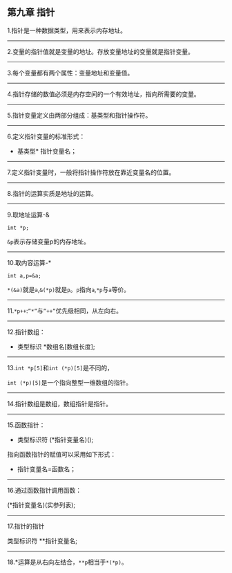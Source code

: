 ## 第九章 指针



1.指针是一种数据类型，用来表示内存地址。

---

2.变量的指针值就是变量的地址。存放变量地址的变量就是指针变量。

---


3.每个变量都有两个属性：变量地址和变量值。


---

4.指针存储的数值必须是内存空间的一个有效地址，指向所需要的变量。


---

5.指针变量定义由两部分组成：基类型和指针操作符。

---


6.定义指针变量的标准形式：

- 基类型* 指针变量名；


---

7.定义指针变量时，一般将指针操作符放在靠近变量名的位置。

---


8.指针的运算实质是地址的运算。


---

9.取地址运算-&

```int *p;```

```&p```表示存储变量p的内存地址。


---

10.取内容运算-*

```int a,p=&a;```

```*(&a)```就是```a```,```&(*p)```就是```p```。```p```指向```a```,```*p```与```a```等价。


---

11.```*p++```:```”*”```与```”++”```优先级相同，从左向右。

---


12.指针数组：

- 类型标识 *数组名[数组长度];


---

13.```int *p[5]```和```int (*p)[5]```是不同的，

```int (*p)[5]```是一个指向整型一维数组的指针。


---

14.指针数组是数组，数组指针是指针。


---

15.函数指针：

- 类型标识符 (*指针变量名)();


指向函数指针的赋值可以采用如下形式：

- 指针变量名=函数名；


---

16.通过函数指针调用函数：

(*指针变量名)(实参列表);

---


17.指针的指针

类型标识符 **指针变量名;


---

18.*运算是从右向左结合，```**p```相当于```*(*p)```。
